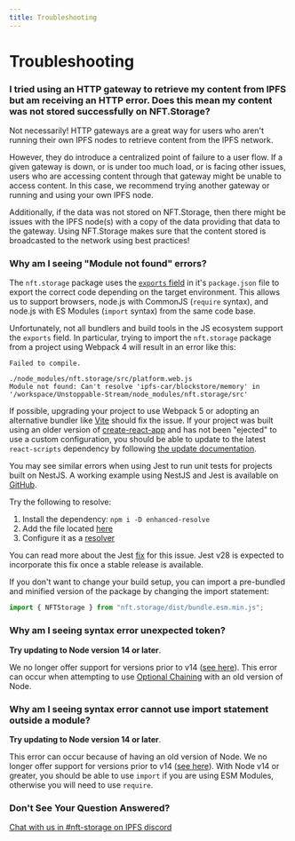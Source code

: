 ```yaml
---
title: Troubleshooting
---
```




# Troubleshooting

### I tried using an HTTP gateway to retrieve my content from IPFS but am receiving an HTTP error. Does this mean my content was not stored successfully on NFT.Storage?

Not necessarily! HTTP gateways are a great way for users who aren't running their own IPFS nodes to retrieve content from the IPFS network. 

However, they do introduce a centralized point of failure to a user flow. If a given gateway is down, or is under too much load, or is facing other issues, users who are accessing content through that gateway might be unable to access content. In this case, we recommend trying another gateway or running and using your own IPFS node.

Additionally, if the data was not stored on NFT.Storage, then there might be issues with the IPFS node(s) with a copy of the data providing that data to the gateway. Using NFT.Storage makes sure that the content stored is broadcasted to the network using best practices!

### Why am I seeing "Module not found" errors?

The `nft.storage` package uses the [`exports` field](https://nodejs.org/api/packages.html#packages_exports) in it's `package.json` file to export the correct code depending on the target environment. This allows us to support browsers, node.js with CommonJS (`require` syntax), and node.js with ES Modules (`import` syntax) from the same code base.

Unfortunately, not all bundlers and build tools in the JS ecosystem support the `exports` field. In particular, trying to import the `nft.storage` package from a project using Webpack 4 will result in an error like this:

```
Failed to compile.

./node_modules/nft.storage/src/platform.web.js
Module not found: Can't resolve 'ipfs-car/blockstore/memory' in '/workspace/Unstoppable-Stream/node_modules/nft.storage/src'
```

If possible, upgrading your project to use Webpack 5 or adopting an alternative bundler like [Vite](https://vitejs.dev/) should fix the issue. If your project was built using an older version of [create-react-app](https://create-react-app.dev/) and has not been "ejected" to use a custom configuration, you should be able to update to the latest `react-scripts` dependency by following [the update documentation](https://create-react-app.dev/docs/updating-to-new-releases/).

You may see similar errors when using Jest to run unit tests for projects built on NestJS. A working example using NestJS and Jest is available on [GitHub](https://github.com/alanshaw/nest-nftstorage).

Try the following to resolve: 

1. Install the dependency: ```npm i -D enhanced-resolve```
2. Add the file located [here](https://github.com/alanshaw/nest-nftstorage/blob/main/test/export-maps-resolver.js)
3. Configure it as a [resolver](https://github.com/alanshaw/nest-nftstorage/blob/main/package.json#L72)

You can read more about the Jest [fix](https://github.com/facebook/jest/issues/9771#issuecomment-841624042) for this issue. Jest v28 is expected to incorporate this fix once a stable release is available. 

If you don't want to change your build setup, you can import a pre-bundled and minified version of the package by changing the import statement:

```js
import { NFTStorage } from "nft.storage/dist/bundle.esm.min.js";
```


### Why am I seeing syntax error unexpected token?

**Try updating to Node version 14 or later**. 

We no longer offer support for versions prior to v14 ([see here](https://nft.storage/faq/#why-don't-you-support-versions-of-node-prior-to-v14)). This error can occur when attempting to use [Optional Chaining](https://developer.mozilla.org/en-US/docs/Web/JavaScript/Reference/Operators/Optional_chaining#browser_compatibility) with an old version of Node.

### Why am I seeing syntax error cannot use import statement outside a module?

**Try updating to Node version 14 or later**. 

This error can occur because of having an old version of Node. We no longer offer support for versions prior to v14 ([see here](https://nft.storage/faq/#why-don't-you-support-versions-of-node-prior-to-v14)). With Node v14 or greater, you should be able to use `import` if you are using ESM Modules, otherwise you will need to use `require`.

### Don't See Your Question Answered?

[Chat with us in #nft-storage on IPFS discord](https://discord.com/invite/KKucsCpZmY)
